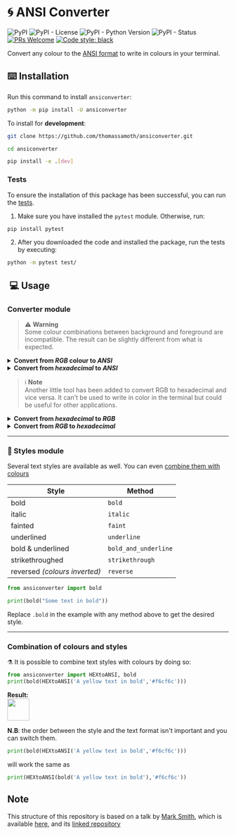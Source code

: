 # &#127744; ANSI Converter

![PyPI](https://img.shields.io/pypi/v/ansiconverter) ![PyPI - License](https://img.shields.io/pypi/l/ansiconverter)  ![PyPI - Python Version](https://img.shields.io/pypi/pyversions/ansiconverter) ![PyPI - Status](https://img.shields.io/pypi/status/ansiconverter) [![PRs Welcome](https://img.shields.io/badge/PRs-welcome-brightgreen.svg?style=flat)](https://makeapullrequest.com) [![Code style: black](https://img.shields.io/badge/code%20style-black-000000.svg)](https://github.com/psf/black)

Convert any colour to the [ANSI format](https://en.wikipedia.org/wiki/ANSI_escape_code) to write in colours in your terminal.

## &#9000;&#65039; Installation

Run this command to install `ansiconverter`:

```bash
python -m pip install -U ansiconverter
```

To install for **development**:

```bash
git clone https://github.com/thomassamoth/ansiconverter.git

cd ansiconverter

pip install -e .[dev]
```
### Tests

To ensure the installation of this package has been successful, you can run the [tests](https://github.com/thomassamoth/ansiconverter/tree/main/test).

1. Make sure you have installed the `pytest` module. Otherwise, run:

```bash
pip install pytest
```

2. After you downloaded the code and installed the package, run the tests by executing:

```bash
python -m pytest test/
```

##  &#128187; Usage

### Converter module

> &#9888;&#65039; **Warning**  
> Some colour combinations between background and foreground are incompatible. The result can be slightly different from what is expected.

<details>
<summary><strong>Convert from <i>RGB</i> colour to <i>ANSI</i></strong></summary>

```python
# How to print a green text on a white background
from ansiconverter import RGBtoANSI
print(RGBtoANSI(text='Green text on a white background',foregound=[0, 255, 0], background=[255, 255, 255]))
```

**Result**:  
<img src ="https://github.com/thomassamoth/ansiconverter/assets/25958977/76d6d253-4176-4891-adae-8df05e56d62f" height=50 >
</details>  

<details>
<summary>
<strong>Convert from <i>hexadecimal</i> to <i>ANSI</i></strong>
</summary>

```python
# How to print a yellow text on a navy blue background, with hexadecimal values.
from ansiconverter import HEXtoANSI
print(HEXtoANSI('Some yellow text on blue background','#fdf31f', '000080'))
```

**Result**:  
<img src="https://github.com/thomassamoth/ansiconverter/assets/25958977/40954308-5be6-4e69-b8a8-c08a63224a03" height=50)>  
</details>

> &#8505;&#65039; **Note**  
> Another little tool has been added to convert RGB to hexadecimal and vice versa. It can't be used to write in color in the terminal but could be useful for other applications.

<details>
<summary>
<strong>Convert from <i>hexadecimal</i> to <i>RGB</i></strong>
</summary>

```python
from ansiconverter import HEXtoRGB
print(HEXtoRGB("#0b38c1"))
```

**Result** :
```python
[11, 59, 193]
```
</details>


<details>
<summary>
<strong>Convert from <i>RGB</i> to <i>hexadecimal</i></strong>
</summary>

```python
from ansiconverter import RGBtoHEX
print(RGBtoHEX([11, 59, 193]))
```

**Result** :
```python
"#0b3bc1"
```
</details>
<hr/>

### &#127912; Styles module 

Several text styles are available as well. You can even [combine them with colours](#combination-of-colours-and-styles)

| Style                        | Method               |
|------------------------------|----------------------|
| bold                         | `bold`               |
| italic                       | `italic`             |
| fainted                      | `faint`              |
| underlined                   | `underline`          |
| bold & underlined            | `bold_and_underline` |
| strikethroughed              | `strikethrough`      |
| reversed _(colours inverted)_ | `reverse`            |


```python
from ansiconverter import bold

print(bold("Some text in bold"))
```
Replace `.bold` in the example with any method above to get the desired style.  

<hr/>

### Combination of colours and styles

 &#9879;&#65039; It is possible to combine text styles with colours by doing so:

```python
from ansiconverter import HEXtoANSI, bold
print(bold(HEXtoANSI('A yellow text in bold','#f6cf6c')))
```

**Result:**  
<img src="https://github.com/thomassamoth/ansiconverter/assets/25958977/4936657f-a536-497e-b8da-4df1d8f53813"  height=50> 

**N.B**: the order between the style and the text format isn't important and you can switch them.

```python
print(bold(HEXtoANSI('A yellow text in bold','#f6cf6c')))
```

will work the same as

```python
print(HEXtoANSI(bold('A yellow text in bold'),'#f6cf6c'))
```

## Note  

This structure of this repository is based on a talk by [Mark Smith](https://github.com/judy2k), which is available [here](https://youtu.be/GIF3LaRqgXo), and its [linked repository](https://github.com/judy2k/publishing_python_packages_talk)
